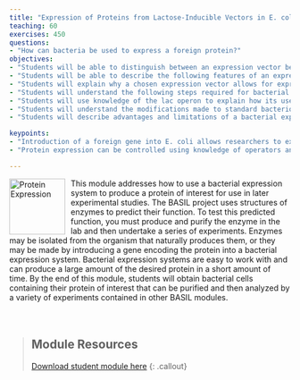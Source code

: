 ```yaml
---
title: "Expression of Proteins from Lactose-Inducible Vectors in E. coli"
teaching: 60
exercises: 450
questions:
- "How can bacteria be used to express a foreign protein?"
objectives:
- "Students will be able to distinguish between an expression vector before and after insertion of a protein’s coding sequence."
- "Students will be able to describe the following features of an expression vector:  multiple cloning site, T7 promoter region, antibiotic resistance gene, purification tag(s), origin of replication."
- "Students will explain why a chosen expression vector allows for expression of the desired protein."
- "Students will understand the following steps required for bacterial expression of a protein of interest:  transformation, antibiotic selection, bacterial growth, induction."
- "Students will use knowledge of the lac operon to explain how its use in recombinant protein expression."
- "Students will understand the modifications made to standard bacteriological growth medium to induce protein expression."
- "Students will describe advantages and limitations of a bacterial expression system as a source of protein relative to original tissue/cell origin."

keypoints:
- "Introduction of a foreign gene into E. coli allows researchers to express proteins of interest."
- "Protein expression can be controlled using knowledge of operators and repressors in E. coli."

---
```

<img src="../fig/expression.png" alt="Protein Expression" width="100" style="float: left; margin-top: 0px; margin-right: 10px" />
This module addresses how to use a bacterial expression system to produce a protein of interest for use in later experimental studies. The BASIL project uses structures of enzymes to predict their function. To test this predicted function, you must produce and purify the enzyme in the lab and then undertake a series of experiments. Enzymes may be isolated from the organism that naturally produces them, or they may be made by introducing a gene encoding the protein into a bacterial expression system. Bacterial expression systems are easy to work with and can produce a large amount of the desired protein in a short amount of time. By the end of this module, students will obtain bacterial cells containing their protein of interest that can be purified and then analyzed by a variety of experiments contained in other BASIL modules.
<br/><br/><br/>

> ## Module Resources
>[Download student module here](https://docs.google.com/document/d/13dr2jT8A44r4yG6oTzFsnALfbNnHu_enPkOiVI8G-ek/edit?usp=sharing)
{: .callout}
